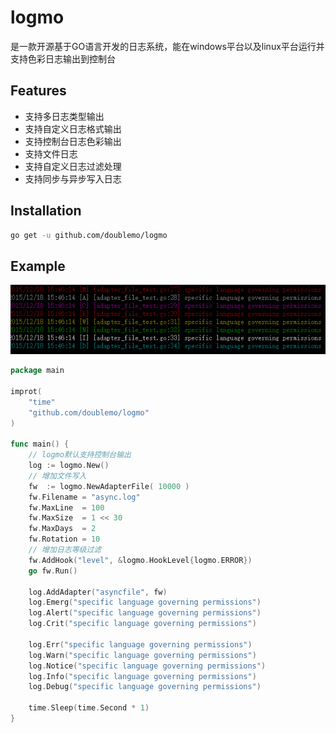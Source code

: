 # logmo

是一款开源基于GO语言开发的日志系统，能在windows平台以及linux平台运行并支持色彩日志输出到控制台

## Features
- 支持多日志类型输出
- 支持自定义日志格式输出
- 支持控制台日志色彩输出
- 支持文件日志
- 支持自定义日志过滤处理
- 支持同步与异步写入日志

## Installation

```bash
go get -u github.com/doublemo/logmo
```
## Example

[![Example Output](examples/example.png)](examples/example.go)

```go
package main

improt(
    "time"
    "github.com/doublemo/logmo"
)

func main() {
    // logmo默认支持控制台输出
    log := logmo.New()
    // 增加文件写入
    fw  := logmo.NewAdapterFile( 10000 )
    fw.Filename = "async.log"
    fw.MaxLine  = 100
    fw.MaxSize  = 1 << 30
    fw.MaxDays  = 2
    fw.Rotation = 10
    // 增加日志等级过滤
    fw.AddHook("level", &logmo.HookLevel{logmo.ERROR})
    go fw.Run()
    
    log.AddAdapter("asyncfile", fw)
    log.Emerg("specific language governing permissions")
    log.Alert("specific language governing permissions")
    log.Crit("specific language governing permissions")
    
    log.Err("specific language governing permissions")
    log.Warn("specific language governing permissions")
    log.Notice("specific language governing permissions")
    log.Info("specific language governing permissions")
    log.Debug("specific language governing permissions")
    
    time.Sleep(time.Second * 1)
}
```